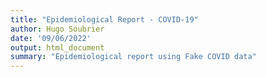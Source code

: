 ```yaml
---
title: "Epidemiological Report - COVID-19"
author: Hugo Soubrier
date: '09/06/2022'
output: html_document
summary: "Epidemiological report using Fake COVID data"
---
```


<script>
    window.open("/docs/fake-covid-report/fake_report_covid_hugo_soubrier.html", "_blank")

    let url = '/portfolio'

    window.location.href = url
</script>
